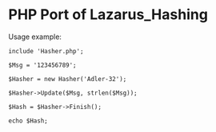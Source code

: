 # PHP Port of Lazarus_Hashing

Usage example:

	include 'Hasher.php';
	
	$Msg = '123456789';
	
	$Hasher = new Hasher('Adler-32');
	
	$Hasher->Update($Msg, strlen($Msg));
	
	$Hash = $Hasher->Finish();
	
	echo $Hash;
